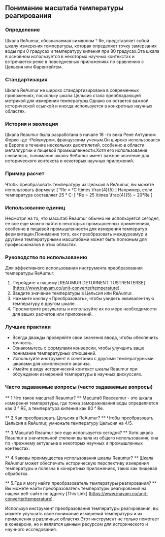 ## Понимание масштаба температуры реагирования

### Определение
Шкала ReAumur, обозначаемая символом ° Re, представляет собой шкалу измерения температуры, которая определяет точку замерзания воды при 0 градусах и температуру кипения при 80 градусах.Эта шкала в основном используется в некоторых научных контекстах и ​​встречается реже в повседневных приложениях по сравнению с Цельсия или Фаренгейтом.

### Стандартизация
Шкала ReAumur не широко стандартизирована в современных приложениях, поскольку шкала Цельсия стала преобладающей метрикой для измерения температуры.Однако он остается важной исторической ссылкой и иногда используется в конкретных научных областях.

### История и эволюция
Шкала Reaumur была разработана в начале 18 -го века Рене Антуаном Ферко -де -Рейумуром, французским ученым.Он широко использовался в Европе в течение нескольких десятилетий, особенно в области металлургии и пищевой промышленности.Хотя его использование снизилось, понимание шкалы ReAumur имеет важное значение для исторического контекста и некоторых научных приложений.

### Пример расчет
Чтобы преобразовать температуру из Цельсия в ReAumur, вы можете использовать формулу:
\[ °Re = °C \times \frac{4}{5} \]
Например, если температура составляет 25 ° C:
\[ °Re = 25 \times \frac{4}{5} = 20°Re \]

### Использование единиц
Несмотря на то, что масштаб Reaumur обычно не используется сегодня, ее все еще можно найти в некоторых промышленных применениях, особенно в пищевой промышленности для измерения температур ферментации.Понимание того, как преобразовать междуреамур и другими температурными масштабами может быть полезным для профессионалов в этих областях.

### Руководство по использованию
Для эффективного использования инструмента преобразования температуры ReAumur:
1. Перейдите к нашему [REAUMUR DETURNENT TUSTRENTERSE] (https://www.inayam.co/unit-converter/temperature).
2. Введите значение температуры в Цельсия или ReAumur.
3. Нажмите кнопку «Преобразовать», чтобы увидеть эквивалентную температуру в другом шкале.
4. Просмотрите результаты и используйте их по мере необходимости для ваших расчетов или приложений.

### Лучшие практики
- Всегда дважды проверяйте свои значения ввода, чтобы обеспечить точность.
- Ознакомьтесь с формулами конверсии, чтобы улучшить ваше понимание температурных отношений.
- Используйте инструмент в сочетании с другими температурными шкалами для комплексного анализа.
- Имейте в виду исторический контекст шкалы Reaumur при обсуждении измерений температуры в научных дискуссиях.

### Часто задаваемые вопросы (часто задаваемые вопросы)

** 1.Что такое масштаб Reaumur? **
Масштаб Reaceumur - это шкала измерения температуры, где точка замораживания воды определяется как 0 ° RE, а температура кипения как 80 ° Re.

** 2.Как преобразовать Цельсия в ReAumur? **
Чтобы преобразовать Цельсия в ReAumur, умножьте температуру Цельсия на 4/5.

** 3.Масштаб Reaumur все еще используется сегодня? **
Хотя шкала Reaumur в значительной степени выпала из общего использования, она по -прежнему актуальна в некоторых научных и промышленных контекстах.

** 4.Каковы преимущества использования шкалы Reaumur? **
Шкала ReAumur может обеспечить историческую перспективу измерения температуры и полезна в конкретных приложениях, таких как пищевая обработка.

** 5.Где я могу найти преобразователь температуры реагирования? **
Вы можете найти преобразователь температуры реагирования на нашем веб-сайте по адресу [This Link] (https://www.inayam.co/unit-converter/temperature).

Используя инструмент преобразования температуры реагирования, вы можете улучшить свое понимание измерений температуры и их применения в различных областях.Этот инструмент не только помогает в конверсии, но и является ценным ресурсом для исторического и научного исследования.